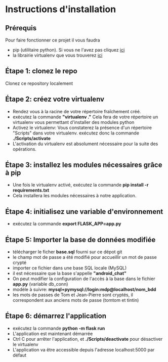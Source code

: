 <h1>Instructions d'installation</h1>

<h2>Prérequis</h2>

Pour faire fonctionner ce projet il vous faudra
<ul>
  <li>pip (utilitaire python). Si vous ne l'avez pas cliquez <a target="_blank" href="https://pip.pypa.io/en/stable/installing/">ici</a></li>
  <li>la librairie virtualenv que vous trouverez <a target="_blank" href="https://virtualenv.pypa.io/en/latest/installation/">ici</a></li>
</ul>

<h2>Étape 1: clonez le repo</h2>

Clonez ce repository localement

<h2>Étape 2: créez votre virtualenv</h2>
<ul>
  <li>Rendez vous à la racine de votre répertoire fraîchement créé.</li>
  <li>exécutez la commande <strong>"virtualenv ."</strong> Cela fera de votre répertoire un virtualenv vous permettant d'installer des modules python</li>
  <li>Activez le virtualenv: Vous constaterez la présence d'un répertoire "Scripts" dans votre virtualenv. 
  exécutez donc la commande <strong>./Scripts/activate</strong></li>
  <li>L'activation du virtualenv est absolument nécessaire pour la suite des opérations.</li>
</ul>

<h2>Étape 3: installez les modules nécessaires grâce à pip</h2>
<ul>
  <li>Une fois le virtualenv activé, exécutez la commande <strong>pip install -r requirements.txt</strong></li>
  <li>Cela installera les modules nécessaires à notre application.</li>
</ul>

<h2>Étape 4: initialisez une variable d'environnement</h2>
<ul>
  <li>exécutez la commande <strong>export FLASK_APP=app.py</strong></li>
</ul>

<h2>Étape 5: Importer la base de données modifiée</h2>
<ul>
  <li>télécharger le ficher <strong>base.sql</strong> fourni sur ce dépot git</li>
  <li>le champ mot de passe a été modifié pour accueillir un mot de passe crypté</li>
  <li>importer ce fichier dans une base SQL locale (MySQL)</li>
  <li>il est nécessaire que la base s'appelle <strong>"android_chat"</strong></li>
  <li>On peut modifier la configuration de l'accès à la base dans le fichier <strong>app.py</strong> (variable db_conn)</li>
  <li>modèle à suivre: <strong>mysql+pymysql://login:mdp@localhost/nom_bdd</strong></li>
  <li>les mots de passes de Tom et Jean-Pierre sont cryptés, il correspondent aux anciens mots de passe (tomtom et tintin)</li>
</ul>

<h2>Étape 6: démarrez l'application</h2>
<ul>
  <li>exécutez la commande <strong>python -m flask run</strong></li>
  <li>L'application est maintenant démarrée</li>
  <li>Ctrl C pour arrêter l'application, et <strong>./Scripts/deactivate</strong> pour désactiver le virtualenv</li>
  <li>L'application va être accessible depuis l'adresse localhost:5000 par défaut</li>
</ul>






